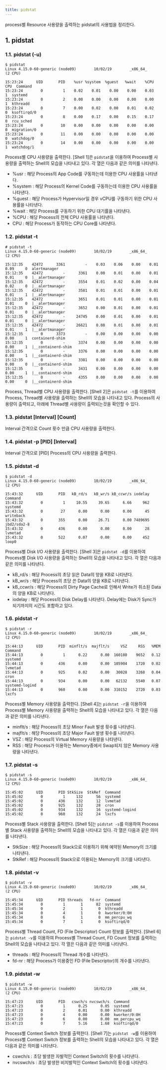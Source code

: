 ```yaml
---
title: pidstat
---
```


process별 Resource 사용량을 출력하는 pidstat의 사용법을 정리한다.

## 1. pidstat

### 1.1. pidstat (-u)

```shell {caption="[Shell 1] pidstat"}
$ pidstat
Linux 4.15.0-60-generic (node09)        10/02/19        _x86_64_        (2 CPU)

15:23:24      UID       PID    %usr %system  %guest   %wait    %CPU   CPU  Command
15:23:24        0         1    0.02    0.01    0.00    0.00    0.03     1  systemd
15:23:24        0         2    0.00    0.00    0.00    0.00    0.00     1  kthreadd
15:23:24        0         7    0.00    0.02    0.00    0.01    0.02     0  ksoftirqd/0
15:23:24        0         8    0.00    0.17    0.00    0.15    0.17     0  rcu_sched
15:23:24        0        10    0.00    0.00    0.00    0.00    0.00     0  migration/0
15:23:24        0        11    0.00    0.00    0.00    0.00    0.00     0  watchdog/0
15:23:24        0        14    0.00    0.00    0.00    0.00    0.00     1  watchdog/1
```

Process별 CPU 사용량을 출력한다. [Shell 1]은 `pidstat`을 이용하여 Process별 사용량을 출력하는 Shell의 모습을 나타내고 있다. 각 열은 다음과 같은 의미를 나타낸다.

* %usr : 해당 Process의 App Code를 구동하는데 이용한 CPU 사용률을 나타낸다.
* %system : 해당 Process의 Kernel Code를 구동하는데 이용한 CPU 사용률을 나타낸다.
* %guest : 해당 Process가 Hypervisor일 경우 vCPU를 구동하기 위한 CPU 사용률을 나타낸다.
* %wait : 해당 Process를 구동하기 위한 CPU 대기률을 나타낸다.
* %CPU : 해당 Process의 전체 CPU 사용률을 나타낸다.
* CPU : 해당 Process가 동작하는 CPU Core를 나타낸다.

### 1.2. pidstat -t

```shell {caption="[Shell 2] pidstat -t"}
# pidstat -t
Linux 4.15.0-60-generic (node09)        10/02/19        _x86_64_        (2 CPU)

15:12:35    42472      3361         -    0.03    0.06    0.00    0.01    0.09     0  alertmanager
15:12:35    42472         -      3361    0.00    0.01    0.00    0.01    0.01     0  |__alertmanager
15:12:35    42472         -      3554    0.01    0.02    0.00    0.04    0.02     0  |__alertmanager
15:12:35    42472         -      3581    0.01    0.01    0.00    0.01    0.01     1  |__alertmanager
15:12:35    42472         -      3651    0.01    0.01    0.00    0.01    0.01     0  |__alertmanager
15:12:35    42472         -      3652    0.00    0.01    0.00    0.01    0.01     0  |__alertmanager
15:12:35    42472         -     24745    0.00    0.01    0.00    0.01    0.01     0  |__alertmanager
15:12:35    42472         -     26621    0.00    0.01    0.00    0.01    0.01     1  |__alertmanager 
15:12:35        0      3373         -    0.00    0.00    0.00    0.00    0.00     1  containerd-shim
15:12:35        0         -      3374    0.00    0.00    0.00    0.00    0.00     1  |__containerd-shim
15:12:35        0         -      3376    0.00    0.00    0.00    0.00    0.00     1  |__containerd-shim
15:12:35        0         -      3381    0.00    0.00    0.00    0.00    0.00     0  |__containerd-shim
15:12:35        0         -      3431    0.00    0.00    0.00    0.00    0.00     1  |__containerd-shim
15:12:35        0         -      4355    0.00    0.00    0.00    0.00    0.00     0  |__containerd-shim 
```

Process, Thread별 CPU 사용량을 출력한다. [Shell 2]은 `pidstat -t`를 이용하여 Process, Thread별 사용량을 출력하는 Shell의 모습을 나타내고 있다. Process의 사용량이 출력되고, 아래에 Thread별 사용량이 출력되는것을 확인할 수 있다.

### 1.3. pidstat [Interval] [Count]

Interval 간격으로 Count 횟수 만큼 CPU 사용량을 출력한다.

### 1.4. pidstat -p [PID] [Interval]

Interval 간격으로 [PID] Process의 CPU 사용량을 출력한다.

### 1.5. pidstat -d

```shell {caption="[Shell 3] pidstat -d"}
$ pidstat -d
Linux 4.15.0-60-generic (node09)        10/02/19        _x86_64_        (2 CPU)

15:43:32      UID       PID   kB_rd/s   kB_wr/s kB_ccwr/s iodelay  Command
15:43:32        0         1     10.55     39.65      6.66     962  systemd
15:43:32        0        27      0.00      0.00      0.00      45  writeback
15:43:32        0       355      0.00     26.71      0.00 7489695  jbd2/sda2-8
15:43:32        0       436      0.00      0.00      0.00      28  lvmetad
15:43:32        0       522      0.07      0.00      0.00     452  loop0
```

Process별 Disk I/O 사용량을 출력한다. [Shell 3]은 `pidstat -d`를 이용하여 Process별 Disk I/O 사용량을 출력하는 Shell의 모습을 나타내고 있다. 각 열은 다음과 같은 의미를 나타낸다.

* kB_rd/s : 해당 Process의 초당 읽은 Data의 양을 KB로 나타낸다.
* kB_wr/s : 해당 Process의 초당 쓴 Data의 양을 KB로 나타낸다.
* kB_ccwr/s : 해당 Process의 Dirty Page Cache로 인해서 Write가 취소된 Data의 양을 KB로 나타낸다.
* iodelay : 해당 Process의 Disk Delay를 나타낸다. Delay에는 Disk가 Sync가 되기까지의 시간도 포함하고 있다.

### 1.6. pidstat -r

```shell {caption="[Shell 4] pidstat -r"}
$ pidstat -r
Linux 4.15.0-60-generic (node09)        10/02/19        _x86_64_        (2 CPU)

15:44:13      UID       PID  minflt/s  majflt/s     VSZ     RSS   %MEM  Command
15:44:13        0         1      0.22      0.00  160180    9652   0.12  systemd
15:44:13        0       436      0.00      0.00  105904    1720   0.02  lvmetad
15:44:13        0       925      0.02      0.00   30028    3268   0.04  cron
15:44:13        0       934      0.00      0.00   62132    5540   0.07  systemd-logind
15:44:13        0       960      0.00      0.00  310152    2720   0.03  lxcfs 
```

Process별 Memory 사용량을 출력한다. [Shell 4]는 `pidstat -r`을 이용하여 Process별 Memory 사용량을 출력하는 Shell의 모습을 나타내고 있다. 각 열은 다음과 같은 의미를 나타낸다.

* minflt/s : 해당 Process의 초당 Minor Fault 발생 횟수를 나타낸다.
* majflt/s : 해당 Process의 초당 Major Fault 발생 횟수를 나타낸다.
* VSZ : 해당 Process의 Virtual Memory 사용량을 나타낸다.
* RSS : 해당 Process가 이용하는 Memory중에서 Swap되지 않은 Memory 사용량을 나타낸다.

### 1.7. pidstat -s

```shell {caption="[Shell 5] pidstat -s"}
$ pidstat -s
Linux 4.15.0-60-generic (node09)        10/02/19        _x86_64_        (2 CPU)

15:45:02      UID       PID StkSize  StkRef  Command
15:45:02        0         1     132      56  systemd
15:45:02        0       436     132      12  lvmetad
15:45:02        0       925     132      28  cron
15:45:02        0       934     132      16  systemd-logind
15:45:02        0       960     132      24  lxcfs 
```

Process별 Stack 사용량을 출력한다. [Shell 5]는 `pidstat -s`를 이용하여 Process별 Stack 사용량을 출력하는 Shell의 모습을 나타내고 있다. 각 열은 다음과 같은 의미를 나타낸다.

* StkSize : 해당 Process의 Stack으로 이용하기 위해 예약된 Memory의 크기를 나타낸다.
* StkRef : 해당 Process의 Stack으로 이용되는 Memory의 크기를 나타낸다.

### 1.8. pidstat -v

```shell {caption="[Shell 6] pidstat -v"}
$ pidstat -v
Linux 4.15.0-60-generic (node09)        10/02/19        _x86_64_        (2 CPU)

15:45:34      UID       PID threads   fd-nr  Command
15:45:34        0         1       1      82  systemd
15:45:34        0         2       1       0  kthreadd
15:45:34        0         4       1       0  kworker/0:0H
15:45:34        0         6       1       0  mm_percpu_wq
15:45:34        0         7       1       0  ksoftirqd/0 
```

Process별 Thread Count, FD (File Descriptor) Count 정보를 출력한다. [Shell 6]는 `pidstat -v`를 이용하여 Process별 Thread Count, FD Count 정보를 출력하는 Shell의 모습을 나타내고 있다. 각 열은 다음과 같은 의미를 나타낸다.

* threads : 해당 Process의 Thread 개수를 나타낸다.
* fd-nr : 해당 Process가 이용중인 FD (File Descriptor)의 개수를 나타낸다.

### 1.9. pidstat -w

```shell {caption="[Shell 7] pidstat -w"}
$ pidstat -w
Linux 4.15.0-60-generic (node09)        10/02/19        _x86_64_        (2 CPU)

15:47:23      UID       PID   cswch/s nvcswch/s  Command
15:47:23        0         1      0.25      0.05  systemd
15:47:23        0         2      0.01      0.00  kthreadd
15:47:23        0         4      0.00      0.00  kworker/0:0H
15:47:23        0         6      0.00      0.00  mm_percpu_wq
15:47:23        0         7      5.16      1.68  ksoftirqd/0 
```

Process별 Context Switch 정보를 출력한다. [Shell 7]는 `pidstat -w`를 이용하여 Process별 Context Switch 정보를 출력하는 Shell의 모습을 나타내고 있다. 각 열은 다음과 같은 의미를 나타낸다.

* cswch/s : 초당 발생한 자발적인 Context Switch의 횟수를 나타낸다.
* nvcswch/s : 초당 발생한 비지발적인 Context Switch의 횟수를 나타낸다.
